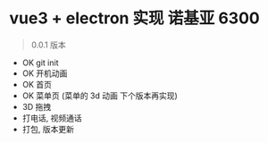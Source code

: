 # vue3 + electron 实现 诺基亚 6300

> 0.0.1 版本

- OK git init
- OK 开机动画
- OK 首页
- OK 菜单页 (菜单的 3d 动画 下个版本再实现)
- 3D 拖拽
- 打电话, 视频通话
- 打包, 版本更新
